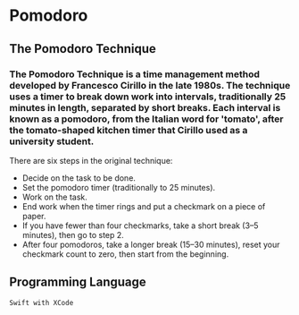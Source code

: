 # Pomodoro

## The Pomodoro Technique

### The Pomodoro Technique is a time management method developed by Francesco Cirillo in the late 1980s. The technique uses a timer to break down work into intervals, traditionally 25 minutes in length, separated by short breaks. Each interval is known as a pomodoro, from the Italian word for 'tomato', after the tomato-shaped kitchen timer that Cirillo used as a university student.

There are six steps in the original technique:

 - Decide on the task to be done.
 - Set the pomodoro timer (traditionally to 25 minutes).
 - Work on the task.
 - End work when the timer rings and put a checkmark on a piece of paper.
 - If you have fewer than four checkmarks, take a short break (3–5 minutes), then go to step 2.
 - After four pomodoros, take a longer break (15–30 minutes), reset your checkmark count to zero, then start from the beginning.
 
 ## Programming Language
    Swift with XCode
